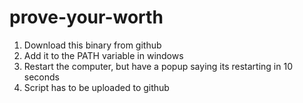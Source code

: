 # prove-your-worth

1. Download this binary from github
2. Add it to the PATH variable in windows
3. Restart the computer, but have a popup saying its restarting in 10 seconds
4. Script has to be uploaded to github
